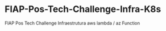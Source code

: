 # FIAP-Pos-Tech-Challenge-Infra-K8s
FIAP Pos Tech Challenge Infraestrutura aws lambda / az Function
